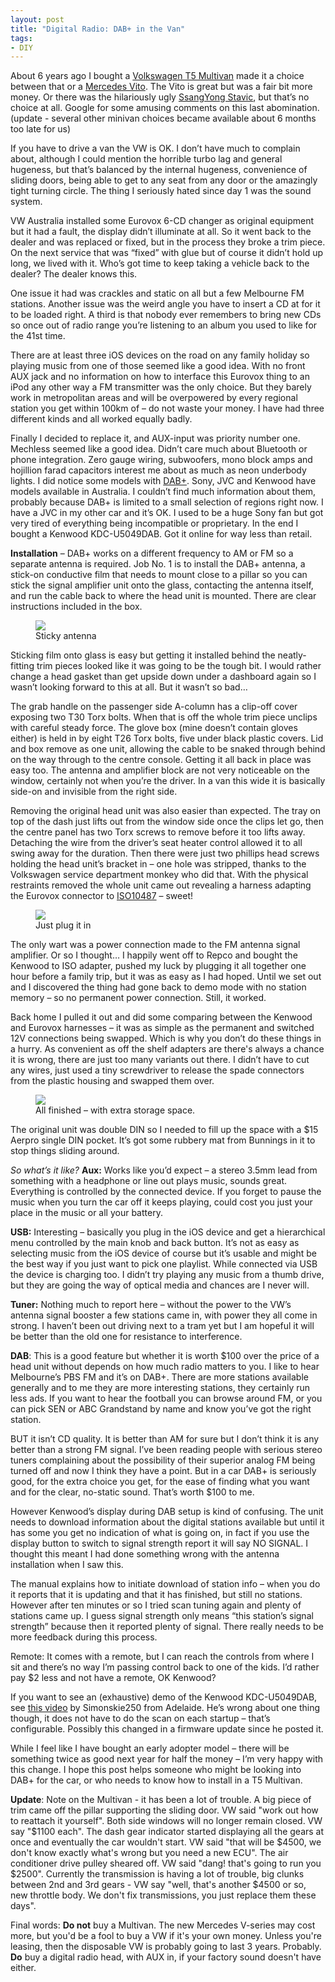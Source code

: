```yaml
---
layout: post
title: "Digital Radio: DAB+ in the Van"
tags:
- DIY
---
```

<meta charset="utf-8"> 
About 6 years ago I bought a <A HREF="http://en.wikipedia.org/wiki/Volkswagen_Transporter_(T5)" target="_blank">Volkswagen T5 Multivan</A> made it a choice between that or a <A HREF="http://en.wikipedia.org/wiki/Mercedes-Benz_Vito" target="_blank">Mercedes Vito</A>. The Vito is great but was a fair bit more money. Or there was the hilariously ugly <A HREF="http://www.productreview.com.au/p/ssangyong-stavic-2005-present.html" target="_blank">SsangYong Stavic</A>, but that’s no choice at all. Google for some amusing comments on this last abomination. (update - several other minivan choices became available about 6 months too late for us)  

If you have to drive a van the VW is OK. I don’t have much to complain about, although I could mention the horrible turbo lag and general hugeness, but that’s balanced by the internal hugeness, convenience of sliding doors, being able to get to any seat from any door or the amazingly tight turning circle. The thing I seriously hated since day 1 was the sound system.  

VW Australia installed some Eurovox 6-CD changer as original equipment but it had a fault, the display didn’t illuminate at all. So it went back to the dealer and was replaced or fixed, but in the process they broke a trim piece. On the next service that was “fixed” with glue but of course it didn’t hold up long, we lived with it. Who’s got time to keep taking a vehicle back to the dealer? The dealer knows this.  

One issue it had was crackles and static on all but a few Melbourne FM stations. Another issue was the weird angle you have to insert a CD at for it to be loaded right. A third is that nobody ever remembers to bring new CDs so once out of radio range you’re listening to an album you used to like for the 41st time.  

There are at least three iOS devices on the road on any family holiday so playing music from one of those seemed like a good idea. With no front AUX jack and no information on how to interface this Eurovox thing to an iPod any other way a FM transmitter was the only choice. But they barely work in metropolitan areas and will be overpowered by every regional station you get within 100km of – do not waste your money. I have had three different kinds and all worked equally badly.  

Finally I decided to replace it, and AUX-input was priority number one. Mechless seemed like a good idea. Didn’t care much about Bluetooth or phone integration. Zero gauge wiring, subwoofers, mono block amps and hojillion farad capacitors interest me about as much as neon underbody lights. I did notice some models with <A HREF="http://en.wikipedia.org/wiki/Digital_Audio_Broadcasting" target="_blank">DAB+</A>. Sony, JVC and Kenwood have models available in Australia. I couldn’t find much information about them, probably because DAB+ is limited to a small selection of regions right now. I have a JVC in my other car and it’s OK. I used to be a huge Sony fan but got very tired of everything being incompatible or proprietary. In the end I bought a Kenwood KDC-U5049DAB. Got it online for way less than retail.  

**Installation** – DAB+ works on a different frequency to AM or FM so a separate antenna is required. Job No. 1 is to install the DAB+ antenna, a stick-on conductive film that needs to mount close to a pillar so you can stick the signal amplifier unit onto the glass, contacting the antenna itself, and run the cable back to where the head unit is mounted. There are clear instructions included in the box.  
<figure>
<img src="{{ site.baseurl }}/assets/img_1250.jpg?raw=true">
<figcaption>Sticky antenna</figcaption>
</figure>

Sticking film onto glass is easy but getting it installed behind the neatly-fitting trim pieces looked like it was going to be the tough bit. I would rather change a head gasket than get upside down under a dashboard again so I wasn’t looking forward to this at all. But it wasn’t so bad…  

The grab handle on the passenger side A-column has a clip-off cover exposing two T30 Torx bolts. When that is off the whole trim piece unclips with careful steady force. The glove box (mine doesn’t contain gloves either) is held in by eight T26 Torx bolts, five under black plastic covers. Lid and box remove as one unit, allowing the cable to be snaked through behind on the way through to the centre console. Getting it all back in place was easy too. The antenna and amplifier block are not very noticeable on the window, certainly not when you’re the driver. In a van this wide it is basically side-on and invisible from the right side.  

Removing the original head unit was also easier than expected. The tray on top of the dash just lifts out from the window side once the clips let go, then the centre panel has two Torx screws to remove before it too lifts away. Detaching the wire from the driver’s seat heater control allowed it to all swing away for the duration. Then there were just two phillips head screws holding the head unit’s bracket in – one hole was stripped, thanks to the Volkswagen service department monkey who did that. With the physical restraints removed the whole unit came out revealing a harness adapting the Eurovox connector to <A HREF="http://en.wikipedia.org/wiki/Connectors_for_car_audio" target="_blank">ISO10487</A> – sweet!  
<figure>
<img src="{{ site.baseurl }}/assets/img_1216.jpg?raw=true">
<figcaption>Just plug it in</figcaption>
</figure>
The only wart was a power connection made to the FM antenna signal amplifier. Or so I thought… I happily went off to Repco and bought the Kenwood to ISO adapter, pushed my luck by plugging it all together one hour before a family trip, but it was as easy as I had hoped. Until we set out and I discovered the thing had gone back to demo mode with no station memory – so no permanent power connection. Still, it worked.  

Back home I pulled it out and did some comparing between the Kenwood and Eurovox harnesses – it was as simple as the permanent and switched 12V connections being swapped. Which is why you don’t do these things in a hurry. As convenient as off the shelf adapters are there's always a chance it is wrong, there are just too many variants out there. I didn’t have to cut any wires, just used a tiny screwdriver to release the spade connectors from the plastic housing and swapped them over.  
<figure>
<img src="{{ site.baseurl }}/assets/img_1248.jpg?raw=true">
<figcaption>All finished – with extra storage space.</figcaption>
</figure>
The original unit was double DIN so I needed to fill up the space with a $15 Aerpro single DIN pocket. It’s got some rubbery mat from Bunnings in it to stop things sliding around.  

*So what’s it like?*
**Aux:** Works like you’d expect – a stereo 3.5mm lead from something with a headphone or line out plays music, sounds great. Everything is controlled by the connected device. If you forget to pause the music when you turn the car off it keeps playing, could cost you just your place in the music or all your battery.  

**USB:** Interesting – basically you plug in the iOS device and get a hierarchical menu controlled by the main knob and back button. It’s not as easy as selecting music from the iOS device of course but it’s usable and might be the best way if you just want to pick one playlist. While connected via USB the device is charging too. I didn’t try playing any music from a thumb drive, but they are going the way of optical media and chances are I never will.  

**Tuner:** Nothing much to report here – without the power to the VW’s antenna signal booster a few stations came in, with power they all come in strong. I haven’t been out driving next to a tram yet but I am hopeful it will be better than the old one for resistance to interference.  

**DAB**: This is a good feature but whether it is worth $100 over the price of a head unit without depends on how much radio matters to you. I like to hear Melbourne’s PBS FM and it’s on DAB+. There are more stations available generally and to me they are more interesting stations, they certainly run less ads. If you want to hear the football you can browse around FM, or you can pick SEN or ABC Grandstand by name and know you’ve got the right station.  

BUT it isn’t CD quality. It is better than AM for sure but I don’t think it is any better than a strong FM signal. I’ve been reading people with serious stereo tuners complaining about the possibility of their superior analog FM being turned off and now I think they have a point. But in a car DAB+ is seriously good, for the extra choice you get, for the ease of finding what you want and for the clear, no-static sound. That’s worth $100 to me.  

However Kenwood’s display during DAB setup is kind of confusing. The unit needs to download information about the digital stations available but until it has some you get no indication of what is going on, in fact if you use the display button to switch to signal strength report it will say NO SIGNAL. I thought this meant I had done something wrong with the antenna installation when I saw this.  

The manual explains how to initiate download of station info – when you do it reports that it is updating and that it has finished, but still no stations. However after ten minutes or so I tried scan tuning again and plenty of stations came up. I guess signal strength only means “this station’s signal strength” because then it reported plenty of signal. There really needs to be more feedback during this process.  

Remote: It comes with a remote, but I can reach the controls from where I sit and there’s no way I’m passing control back to one of the kids. I’d rather pay $2 less and not have a remote, OK Kenwood?  

If you want to see an (exhaustive) demo of the Kenwood KDC-U5049DAB, see <A HREF="http://www.youtube.com/watch?v=HG5CjHue-4k" target="_blank">this video</A> by Simonskie250 from Adelaide. He’s wrong about one thing though, it does not have to do the scan on each startup – that’s configurable. Possibly this changed in a firmware update since he posted it.  

While I feel like I have bought an early adopter model – there will be something twice as good next year for half the money – I’m very happy with this change. I hope this post helps someone who might be looking into DAB+ for the car, or who needs to know how to install in a T5 Multivan.  

**Update**: Note on the Multivan - it has been a lot of trouble. A big piece of trim came off the pillar supporting the sliding door. VW said "work out how to reattach it yourself". Both side windows will no longer remain closed. VW say "$1100 each". The dash gear indicator started displaying all the gears at once and eventually the car wouldn't start. VW said "that will be $4500, we don't know exactly what's wrong but you need a new ECU". The air conditioner drive pulley sheared off. VW said "dang! that's going to run you $2500". Currently the transmission is having a lot of trouble, big clunks between 2nd and 3rd gears - VW say "well, that's another $4500 or so, new throttle body. We don't fix transmissions, you just replace them these days".  

Final words: **Do not** buy a Multivan. The new Mercedes V-series may cost more, but you'd be a fool to buy a VW if it's your own money. Unless you're leasing, then the disposable VW is probably going to last 3 years. Probably. **Do** buy a digital radio head, with AUX in, if your factory sound doesn't have either.
